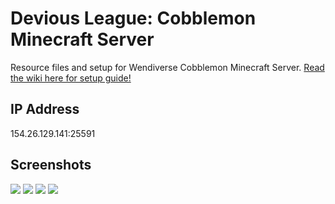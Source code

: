 # Devious League: Cobblemon Minecraft Server
Resource files and setup for Wendiverse Cobblemon Minecraft Server.
[Read the wiki here for setup guide!](https://github.com/Diviously/DeviousLeagueMC/wiki/Installation-Guide)

## IP Address
154.26.129.141:25591

## Screenshots

![](https://cdn.discordapp.com/attachments/531358001467228160/1145767704767254578/image.png)
![](https://cdn.discordapp.com/attachments/531358001467228160/1145769836094427217/image.png)
![](https://cdn.discordapp.com/attachments/531358001467228160/1145769857896419368/image.png)
![](https://cdn.discordapp.com/attachments/531358001467228160/1145769870961688688/image.png)
